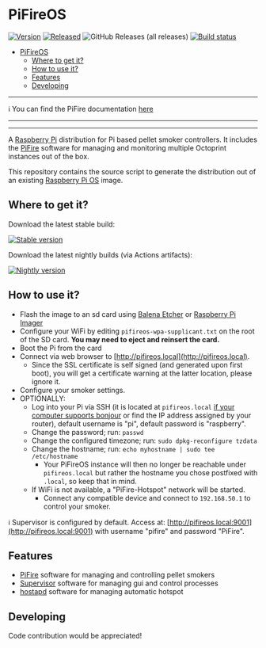 PiFireOS
==========

[![Version](https://img.shields.io/github/v/release/calonmerc/PiFireOS.svg?color=brightgreen&label=version)](https://github.com/calonmerc/PiFireOS/releases/latest)
[![Released](https://img.shields.io/badge/dynamic/json.svg?color=brightgreen&label=released&url=https://api.github.com/repos/calonmerc/PiFireOS/releases&query=$[0].published_at)](https://github.com/calonmerc/PiFireOS/releases/latest)
![GitHub Releases (all releases)](https://img.shields.io/github/downloads/calonmerc/PiFireOS/total.svg)
[![Build status](https://img.shields.io/github/actions/workflow/status/calonmerc/PiFireOS/build.yml)](https://github.com/calonmerc/PiFireOS/actions/workflows/build.yml)

<!--ts-->
* [PiFireOS](#pifireos)
   * [Where to get it?](#where-to-get-it)
   * [How to use it?](#how-to-use-it)
   * [Features](#features)
   * [Developing](#developing)
<!--te-->

***
:information_source: You can find the PiFire documentation [here](https://nebhead.github.io/PiFire/)
***

***

A [Raspberry Pi](http://www.raspberrypi.org/) distribution for Pi based pellet smoker controllers. It includes the [PiFire](https://nebhead.github.io/PiFire/) software for managing and monitoring multiple Octoprint instances out of the box.

This repository contains the source script to generate the distribution out of an existing [Raspberry Pi OS](https://www.raspberrypi.org/software/) image.

## Where to get it?

Download the latest stable build:

[![Stable version](https://img.shields.io/github/v/release/calonmerc/PiFireOS.svg?color=brightgreen&label=version)](https://github.com/calonmerc/PiFireOS/releases/latest)

Download the latest nightly builds (via Actions artifacts):

[![Nightly version](https://img.shields.io/badge/version-nightly-brightgreen)](https://github.com/calonmerc/PiFireOS/actions/workflows/build.yml)

## How to use it?

* Flash the image to an sd card using [Balena Etcher](https://www.balena.io/etcher) or [Raspberry Pi Imager](https://www.raspberrypi.com/software/)
* Configure your WiFi by editing `pifireos-wpa-supplicant.txt` on the root of the SD card. **You may need to eject and reinsert the card.**
* Boot the Pi from the card
* Connect via web browser to [http://pifireos.local](http://pifireos.local).
    * Since the SSL certificate is self signed (and generated upon first boot), you will get a certificate warning at the latter location, please ignore it.
* Configure your smoker settings.
* OPTIONALLY:
  * Log into your Pi via SSH (it is located at `pifireos.local` [if your computer supports bonjour](https://learn.adafruit.com/bonjour-zeroconf-networking-for-windows-and-linux/overview) or find the IP address assigned by your router), default username is "pi", default password is "raspberry".
  * Change the password; run: `passwd`
  * Change the configured timezone; run: `sudo dpkg-reconfigure tzdata`
  * Change the hostname; run: `echo myhostname | sudo tee /etc/hostname`
    * Your PiFireOS instance will then no longer be reachable under `pifireos.local` but rather the hostname you chose postfixed with `.local`, so keep that in mind.
  * If WiFi is not available, a "PiFire-Hotspot" network will be started.
    * Connect any compatible device and connect to `192.168.50.1` to control your smoker.

:information_source: Supervisor is configured by default. Access at: [http://pifireos.local:9001](http://pifireos.local:9001) with username "pifire" and password "PiFire".

## Features

* [PiFire](https://nebhead.github.io/PiFire/) software for managing and controlling pellet smokers
* [Supervisor](http://supervisord.org/) software for managing gui and control processes
* [hostapd](https://w1.fi/hostapd/) software for managing automatic hotspot

## Developing

Code contribution would be appreciated!
